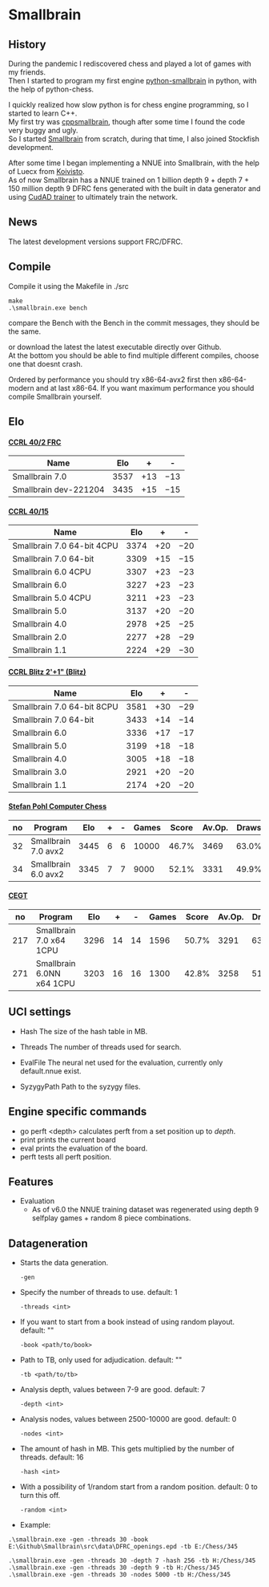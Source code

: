 # Smallbrain

## History

During the pandemic I rediscovered chess and played a lot of games with my friends.<br>
Then I started to program my first engine [python-smallbrain](https://github.com/Disservin/python-smallbrain) in python, with the help of python-chess.<br>

I quickly realized how slow python is for chess engine programming, so I started to learn C++.<br>
My first try was [cppsmallbrain](https://github.com/Disservin/cppsmallbrain), though after some time I found the code very buggy and ugly.<br>
So I started [Smallbrain](https://github.com/Disservin/Smallbrain) from scratch, during that time, I also joined Stockfish development. <br>

After some time I began implementing a NNUE into Smallbrain, with the help of Luecx from [Koivisto](https://github.com/Luecx/Koivisto).<br>
As of now Smallbrain has a NNUE trained on 1 billion depth 9 + depth 7 + 150 million depth 9 DFRC fens generated with the built in data generator and using [CudAD trainer](https://github.com/Luecx/CudAD) to ultimately train the network.

## News

The latest development versions support FRC/DFRC.

## Compile

Compile it using the Makefile in ./src

```
make
.\smallbrain.exe bench
```

compare the Bench with the Bench in the commit messages,
they should be the same.

or download the latest the latest executable directly over Github. <br>
At the bottom you should be able to find multiple different compiles, choose one that doesnt crash.

Ordered by performance you should try x86-64-avx2 first then x86-64-modern and at last x86-64.
If you want maximum performance you should compile Smallbrain yourself.

## Elo

#### [CCRL 40/2 FRC](https://ccrl.chessdom.com/ccrl/404FRC/)

| Name                  | Elo  | +   | -   |
| --------------------- | ---- | --- | --- |
| Smallbrain 7.0        | 3537 | +13 | −13 |
| Smallbrain dev-221204 | 3435 | +15 | −15 |

#### [CCRL 40/15](http://ccrl.chessdom.com/ccrl/4040/)

| Name                       | Elo  | +   | -   |
| -------------------------- | ---- | --- | --- |
| Smallbrain 7.0 64-bit 4CPU | 3374 | +20 | −20 |
| Smallbrain 7.0 64-bit      | 3309 | +15 | −15 |
| Smallbrain 6.0 4CPU        | 3307 | +23 | −23 |
| Smallbrain 6.0             | 3227 | +23 | −23 |
| Smallbrain 5.0 4CPU        | 3211 | +23 | −23 |
| Smallbrain 5.0             | 3137 | +20 | −20 |
| Smallbrain 4.0             | 2978 | +25 | −25 |
| Smallbrain 2.0             | 2277 | +28 | −29 |
| Smallbrain 1.1             | 2224 | +29 | −30 |

#### [CCRL Blitz 2'+1" (Blitz)](http://ccrl.chessdom.com/ccrl/404/)

| Name                       | Elo  | +   | -   |
| -------------------------- | ---- | --- | --- |
| Smallbrain 7.0 64-bit 8CPU | 3581 | +30 | −29 |
| Smallbrain 7.0 64-bit      | 3433 | +14 | −14 |
| Smallbrain 6.0             | 3336 | +17 | −17 |
| Smallbrain 5.0             | 3199 | +18 | −18 |
| Smallbrain 4.0             | 3005 | +18 | −18 |
| Smallbrain 3.0             | 2921 | +20 | −20 |
| Smallbrain 1.1             | 2174 | +20 | −20 |

#### [Stefan Pohl Computer Chess](https://www.sp-cc.de/)

| no  | Program             | Elo  | +   | -   | Games | Score | Av.Op. | Draws |
| --- | ------------------- | ---- | --- | --- | ----- | ----- | ------ | ----- |
| 32  | Smallbrain 7.0 avx2 | 3445 | 6   | 6   | 10000 | 46.7% | 3469   | 63.0% |
| 34  | Smallbrain 6.0 avx2 | 3345 | 7   | 7   | 9000  | 52.1% | 3331   | 49.9% |

#### [CEGT](http://www.cegt.net/40_40%20Rating%20List/40_40%20All%20Versions/rangliste.html)

| no  | Program                   | Elo  | +   | -   | Games | Score | Av.Op. | Draws |
| --- | ------------------------- | ---- | --- | --- | ----- | ----- | ------ | ----- |
| 217 | Smallbrain 7.0 x64 1CPU   | 3296 | 14  | 14  | 1596  | 50.7% | 3291   | 63.4% |
| 271 | Smallbrain 6.0NN x64 1CPU | 3203 | 16  | 16  | 1300  | 42.8% | 3258   | 51.2% |

## UCI settings

- Hash
  The size of the hash table in MB.
- Threads
  The number of threads used for search.
- EvalFile
  The neural net used for the evaluation,
  currently only default.nnue exist.

- SyzygyPath
  Path to the syzygy files.

## Engine specific commands

- go perft \<depth>
  calculates perft from a set position up to _depth_.
- print
  prints the current board
- eval
  prints the evaluation of the board.
- perft
  tests all perft position.

## Features

- Evaluation
  - As of v6.0 the NNUE training dataset was regenerated using depth 9 selfplay games + random 8 piece combinations.

## Datageneration

- Starts the data generation.

  ```
  -gen
  ```

- Specify the number of threads to use.
  default: 1

  ```
  -threads <int>
  ```

- If you want to start from a book instead of using random playout.
  default: ""

  ```
  -book <path/to/book>
  ```

- Path to TB, only used for adjudication.
  default: ""

  ```
  -tb <path/to/tb>
  ```

- Analysis depth, values between 7-9 are good.
  default: 7

  ```
  -depth <int>
  ```

- Analysis nodes, values between 2500-10000 are good.
  default: 0

  ```
  -nodes <int>
  ```

- The amount of hash in MB. This gets multiplied by the number of threads.
  default: 16

  ```
  -hash <int>
  ```

- With a possibility of 1/random start from a random position.
  default: 0 to turn this off.

  ```
  -random <int>
  ```

- Example:

```
.\smallbrain.exe -gen -threads 30 -book E:\Github\Smallbrain\src\data\DFRC_openings.epd -tb E:/Chess/345
```

```
.\smallbrain.exe -gen -threads 30 -depth 7 -hash 256 -tb H:/Chess/345
.\smallbrain.exe -gen -threads 30 -depth 9 -tb H:/Chess/345
.\smallbrain.exe -gen -threads 30 -nodes 5000 -tb H:/Chess/345
```
